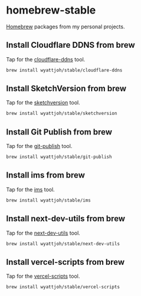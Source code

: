 # homebrew-stable

[Homebrew](https://brew.sh) packages from my personal projects.

## Install Cloudflare DDNS from brew

Tap for the [cloudflare-ddns](https://github.com/wyattjoh/cloudflare-ddns/) tool.

```sh
brew install wyattjoh/stable/cloudflare-ddns
```

## Install SketchVersion from brew

Tap for the [sketchversion](https://github.com/wyattjoh/sketchversion/) tool.

```sh
brew install wyattjoh/stable/sketchversion
```

## Install Git Publish from brew

Tap for the [git-publish](https://github.com/wyattjoh/git-publish/) tool.

```sh
brew install wyattjoh/stable/git-publish
```

## Install ims from brew

Tap for the [ims](https://github.com/wyattjoh/ims/) tool.

```sh
brew install wyattjoh/stable/ims
```

## Install next-dev-utils from brew

Tap for the [next-dev-utils](https://github.com/wyattjoh/next-dev-utils) tool.

```sh
brew install wyattjoh/stable/next-dev-utils
```

## Install vercel-scripts from brew

Tap for the [vercel-scripts](https://github.com/wyattjoh/vercel-scripts) tool.

```sh
brew install wyattjoh/stable/vercel-scripts
```

